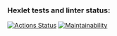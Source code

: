 ### Hexlet tests and linter status:
[![Actions Status](https://github.com/ldmt/frontend-project-lvl1/workflows/hexlet-check/badge.svg)](https://github.com/ldmt/frontend-project-lvl1/actions)
[![Maintainability](https://api.codeclimate.com/v1/badges/33a145f0599b9ecdf783/maintainability)](https://codeclimate.com/github/ldmt/frontend-project-lvl1/maintainability)